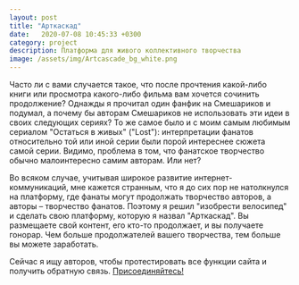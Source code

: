 ```yaml
---
layout: post
title: "Арткаскад"
date:   2020-07-08 10:45:33 +0300
category: project
description: Платформа для живого коллективного творчества
image: /assets/img/Artcascade_bg_white.png
---
```

Часто ли с вами случается такое, что после прочтения какой-либо книги или просмотра какого-либо фильма вам хочется сочинить продолжение? Однажды я прочитал один фанфик на Смешариков и подумал, а почему бы авторам Смешариков не использовать эти идеи в своих следующих сериях? То же самое было и с моим самым любимым сериалом "Остаться в живых" ("Lost"): интерпретации фанатов относительно той или иной серии были порой интереснее сюжета самой серии. Видимо, проблема в том, что фанатское творчество обычно малоинтересно самим авторам. Или нет?

Во всяком случае, учитывая широкое развитие интернет-коммуникаций, мне кажется странным, что я до сих пор не натолкнулся на платформу, где фанаты могут продолжать творчество авторов, а авторы – творчество фанатов. Поэтому я решил "изобрести велосипед" и сделать свою платформу, которую я назвал "Арткаскад". Вы размещаете свой контент, его кто-то продолжает, и вы получаете гонорар. Чем больше продолжателей вашего творчества, тем больше вы можете заработать.

Сейчас я ищу авторов, чтобы протестировать все функции сайта и получить обратную связь. [Присоединяйтесь!](https://artcascade.site/accounts/signup/)